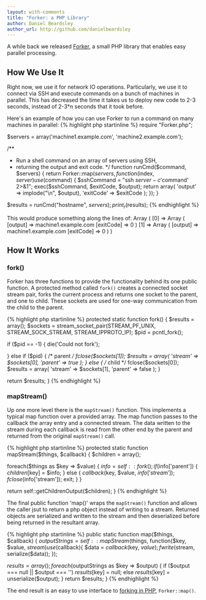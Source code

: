 ```yaml
---
layout: with-comments
title: "Forker: a PHP Library"
author: Daniel Beardsley
author_url: http://github.com/danielbeardsley
---
```


A while back we released [Forker](http://github.com/ifixit/Forker), a small PHP
library that enables easy parallel processing.  

How We Use It
------------
Right now, we use it for network IO operations.  Particularly, we use it to
connect via SSH and execute commands on a bunch of machines in parallel.  This
has decreased the time it takes us to deploy new code to 2-3 seconds, instead
of 2-3*n seconds that it took before.

Here's an example of how you can use Forker to run a command on many machines
in parallel:
{% highlight php startinline %}
require "Forker.php";

$servers = array('machine1.example.com', 'machine2.example.com');

/**
 * Run a shell command on an array of servers using SSH,
 * returning the output and exit code.
 */
function runCmd($command, $servers) {
    return Forker::map($servers,
    function($index, $server) use ($command) {
        $sshCommand = "ssh $server -c '$command' 2>&1";
        exec($sshCommand, $exitCode, $output);
        return array(
            'output' => implode("\n", $output),
            'exitCode' => $exitCode
        );
    });
}

$results = runCmd("hostname", $servers);
print_r($results);
{% endhighlight %}

This would produce something along the lines of:
    Array
    (
        [0] => Array
            (
                [output] => machine1.example.com
                [exitCode] => 0
            )
        [1] => Array
            (
                [output] => machine1.example.com
                [exitCode] => 0
            )
    )


How It Works
------------

### fork()

Forker has three functions to provide the functionality
behind its one public function.  A protected method called
`fork()` creates a connected socket stream pair, forks the current
process and returns one socket to the parent, and one to
child. These sockets are used for one-way communication from
the child to the parent.

{% highlight php startinline %}
protected static function fork() {
   $results = array();
   $sockets = stream_socket_pair(STREAM_PF_UNIX,
                                 STREAM_SOCK_STREAM,
                                 STREAM_IPPROTO_IP);
   $pid     = pcntl_fork();

   if ($pid == -1) {
      die('Could not fork');

   } else if ($pid) {
        /* parent */
       fclose($sockets[1]);
       $results = array(
          'stream' => $sockets[0],
          'parent' => true
       );
   } else {
       /* child */
       fclose($sockets[0]);
       $results = array(
          'stream' => $sockets[1],
          'parent' => false
       );
   }

   return $results;
}
{% endhighlight %}


### mapStream()

Up one more level there is the `mapStream()` function.
This implements a typical map function over a provided array.
The map function passes to the callback the array entry and a connected stream.
The data written to the stream during each callback is read
from the other end by the parent and returned from the original
`mapStream()` call.

{% highlight php startinline %}
protected static function mapStream($things, $callback) {
   $children = array();

   foreach($things as $key => $value) {
      $info = self::fork();
      if ($info['parent']) {
         $children[$key] = $info;
      } else {
         $callback($key, $value, $info['stream']);
         fclose($info['stream']);
         exit;
      }
   }

   return self::getChildrenOutput($children);
}
{% endhighlight %}

The final public function 'map()' wraps the `mapStream()`
function and allows the caller jsut to return a php
object instead of writing to a stream.  Returned objects are serialized
and written to the stream and then deserialized before being returned
in the resultant array.

{% highlight php startinline %}
public static function map($things, $callback) {
   $outputStrings = self::mapStream($things,
   function($key, $value, $stream) use ($callback){
      $data = $callback($key, $value);
      fwrite($stream, serialize($data));
   });

   $results = array();
   foreach ($outputStrings as $key => $output) {
      if ($output === null || $output === '')
         $results[$key] = null;
      else
         $results[$key] = unserialize($output);
   }
   return $results;
}
{% endhighlight %}

The end result is an easy to use interface to [forking in
PHP](https://github.com/iFixit/forker), `Forker::map()`.

